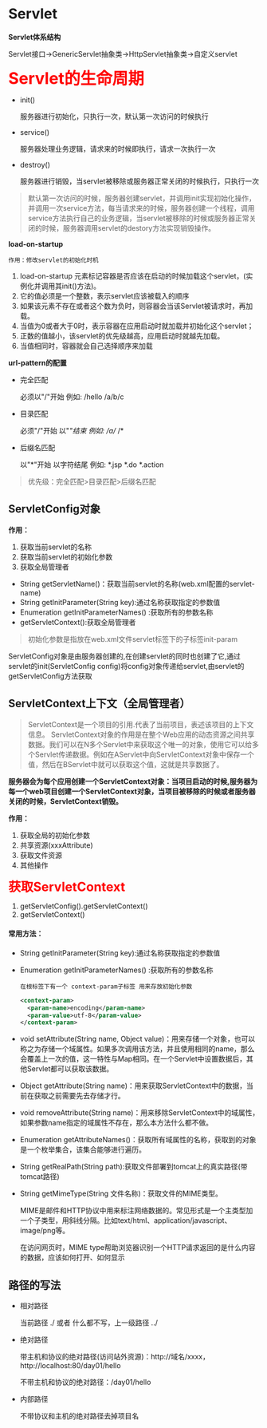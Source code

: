 # Servlet

<b>Servlet体系结构</b>

Servlet接口->GenericServlet抽象类->HttpServlet抽象类->自定义servlet

<span style="font-size:32px;font-weight:bold;color:red">Servlet的生命周期</span>

- init()

  服务器进行初始化，只执行一次，默认第一次访问的时候执行

- service()

  服务器处理业务逻辑，请求来的时候即执行，请求一次执行一次

- destroy()

  服务器进行销毁，当servlet被移除或服务器正常关闭的时候执行，只执行一次

> 默认第一次访问的时候，服务器创建servlet，并调用init实现初始化操作，并调用一次service方法，每当请求来的时候，服务器创建一个线程，调用service方法执行自己的业务逻辑，当servlet被移除的时候或服务器正常关闭的时候，服务器调用servlet的destory方法实现销毁操作。

<b>load-on-startup</b>

`作用：修改servlet的初始化时机`

1. load-on-startup 元素标记容器是否应该在启动的时候加载这个servlet，(实例化并调用其init()方法)。
2. 它的值必须是一个整数，表示servlet应该被载入的顺序
3. 如果该元素不存在或者这个数为负时，则容器会当该Servlet被请求时，再加载。
4. 当值为0或者大于0时，表示容器在应用启动时就加载并初始化这个servlet；
5. 正数的值越小，该servlet的优先级越高，应用启动时就越先加载。
6. 当值相同时，容器就会自己选择顺序来加载

<b>url-pattern的配置</b>

- 完全匹配

   必须以"/"开始 例如: /hello /a/b/c

- 目录匹配

  必须"/"开始  以"*"结束   例如: /a/*  /*

- 后缀名匹配

  以"*"开始 以字符结尾 例如: *.jsp  *.do *.action

> 优先级：完全匹配>目录匹配>后缀名匹配

## ServletConfig对象

<b>作用：</b>

1. 获取当前servlet的名称
2. 获取当前servlet的初始化参数
3. 获取全局管理者

- String getServletName()：获取当前servlet的名称(web.xml配置的servlet-name)
- String  getInitParameter(String key):通过名称获取指定的参数值
- Enumeration getInitParameterNames() :获取所有的参数名称
- getServletContext():获取全局管理者

> 初始化参数是指放在web.xml文件servlet标签下的子标签init-param

ServletConfig对象是由服务器创建的,在创建servlet的同时也创建了它,通过servlet的init(ServletConfig config)将config对象传递给servlet,由servlet的getServletConfig方法获取

## ServletContext上下文（全局管理者）

> ServletContext是一个项目的引用.代表了当前项目，表述该项目的上下文信息。
> ServletContext对象的作用是在整个Web应用的动态资源之间共享数据。我们可以在N多个Servlet中来获取这个唯一的对象，使用它可以给多个Servlet传递数据。例如在AServlet中向ServletContext对象中保存一个值，然后在BServlet中就可以获取这个值，这就是共享数据了。

<b>服务器会为每个应用创建一个ServletContext对象：当项目启动的时候,服务器为每一个web项目创建一个ServletContext对象，当项目被移除的时候或者服务器关闭的时候，ServletContext销毁。</b>

<b>作用：</b>

1. 获取全局的初始化参数
2. 共享资源(xxxAttribute)
3. 获取文件资源
4. 其他操作

<span style="font-size:25px;font-weight:bold;color:red">获取ServletContext</span>

1. getServletConfig().getServletContext()
2. getServletContext()

#### 常用方法：

- String  getInitParameter(String key):通过名称获取指定的参数值

- Enumeration getInitParameterNames() :获取所有的参数名称

  `在根标签下有一个 context-param子标签 用来存放初始化参数`

  ```xml
  <context-param>
  	<param-name>encoding</param-name>
  	<param-value>utf-8</param-value>
  </context-param>
  ```

- void setAttribute(String name, Object value)：用来存储一个对象，也可以称之为存储一个域属性。如果多次调用该方法，并且使用相同的name，那么会覆盖上一次的值，这一特性与Map相同。在一个Servlet中设置数据后，其他Servlet都可以获取该数据。

- Object getAttribute(String name)：用来获取ServletContext中的数据，当前在获取之前需要先去存储才行。

- void removeAttribute(String name)：用来移除ServletContext中的域属性，如果参数name指定的域属性不存在，那么本方法什么都不做。

- Enumeration getAttributeNames()：获取所有域属性的名称，获取到的对象是一个枚举集合，该集合能够进行遍历。

- String getRealPath(String path):获取文件部署到tomcat上的真实路径(带tomcat路径)

- String getMimeType(String 文件名称)：获取文件的MIME类型。

  MIME是邮件和HTTP协议中用来标注网络数据的。常见形式是一个主类型加一个子类型，用斜线分隔。比如text/html、application/javascript、image/png等。

  在访问网页时，MIME type帮助浏览器识别一个HTTP请求返回的是什么内容的数据，应该如何打开、如何显示

## 路径的写法

- 相对路径

  当前路径    ./ 或者 什么都不写，上一级路径 ../

- 绝对路径

  带主机和协议的绝对路径(访问站外资源)：http://域名/xxxx，http://localhost:80/day01/hello

  不带主机和协议的绝对路径：/day01/hello

- 内部路径

  不带协议和主机的绝对路径去掉项目名